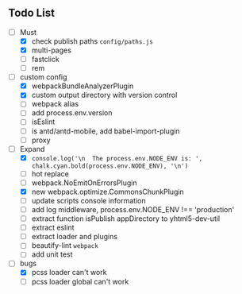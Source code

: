 ## Todo List
- [ ] Must
  - [x] check publish paths `config/paths.js`
  - [x] multi-pages
  - [ ] fastclick
  - [ ] rem
- [ ] custom config
  - [x] webpackBundleAnalyzerPlugin
  - [x] custom output directory with version control
  - [ ] webpack alias
  - [ ] add process.env.version
  - [ ] isEslint
  - [ ] is antd/antd-mobile, add babel-import-plugin
  - [ ] proxy
- [ ] Expand
  - [x] `console.log('\n  The process.env.NODE_ENV is: ', chalk.cyan.bold(process.env.NODE_ENV), '\n')`
  - [ ] hot replace
  - [ ] webpack.NoEmitOnErrorsPlugin
  - [x] new webpack.optimize.CommonsChunkPlugin
  - [ ] update scripts console information
  - [ ] add log middleware, process.env.NODE_ENV !== 'production'
  - [ ] extract function isPublish appDirectory to yhtml5-dev-util
  - [ ] extract eslint
  - [ ] extract loader and plugins
  - [ ] beautify-lint `webpack`
  - [ ] add unit test
- [ ] bugs
  - [x] pcss loader can't work  
  - [ ] pcss loader global can't work  
